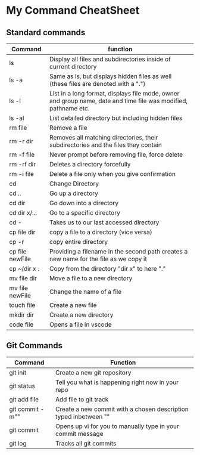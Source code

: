 # **My Command CheatSheet**

## Standard commands

|Command|function|
|---|---|
|ls|Display all files and subdirectories inside of current directory|
|ls -a|Same as ls, but displays hidden files as well (these files are denoted with a ".")|
|ls -l|List in a long format, displays file mode, owner and group name, date and time file was modified, pathname etc.|
|ls -al| List detailed directory but including hidden files|
|rm file |Remove a file|
|rm -r dir|Removes all matching directories, their subdirectories and the files they contain|
|rm -f file|Never prompt before removing file, force delete|
|rm -rf dir| Deletes a directory forcefully|
|rm -i file|Delete a file only when you give confirmation|
|cd|Change Directory|
|cd ..|Go up a directory|
|cd dir|Go down into a directory|
|cd dir x/...|Go to a specific directory|
|cd -|Takes us to our last accessed directory|
|cp file dir| copy a file to a directory (vice versa)|
|cp -r| copy entire directory|
|cp file newFile|Providing a filename in the second path creates a new name for the file as we copy it|
|cp ~/dir x  .|Copy from the directory "dir x" to here "."|
|mv file dir|Move a file to a new directory|
|mv file newFile|Change the name of a file|
|touch file|Create a new file|
|mkdir dir|Create a new directory|
|code file|Opens a file in vscode|

## Git Commands

|Command|Function|
|---|---|
|git init|Create a new git repository|
|git status|Tell you what is happening right now in your repo|
|git add file|Add file to git track|
|git commit -m""|Create a new commit with a chosen description typed inbetween ""|
|git commit|Opens up vi for you to manually type in your commit message|
|git log|Tracks all git commits|





